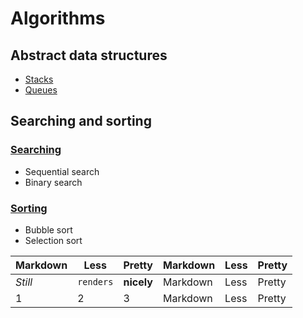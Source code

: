 # Algorithms

## Abstract data structures
- [Stacks](https://github.com/themindstorm/Data-Structures/blob/master/stacks.md)
- [Queues](https://github.com/themindstorm/Data-Structures/blob/master/queues.md)

## Searching and sorting

### [Searching](https://github.com/themindstorm/Data-Structures/blob/master/searching.md)
- Sequential search
- Binary search

### [Sorting](https://github.com/themindstorm/Data-Structures/blob/master/sorting.md)
- Bubble sort
- Selection sort

Markdown | Less | Pretty | Markdown | Less | Pretty
--- | --- | --- | --- | --- | ---
*Still* | `renders` | **nicely** | Markdown | Less | Pretty
1 | 2 | 3 | Markdown | Less | Pretty
